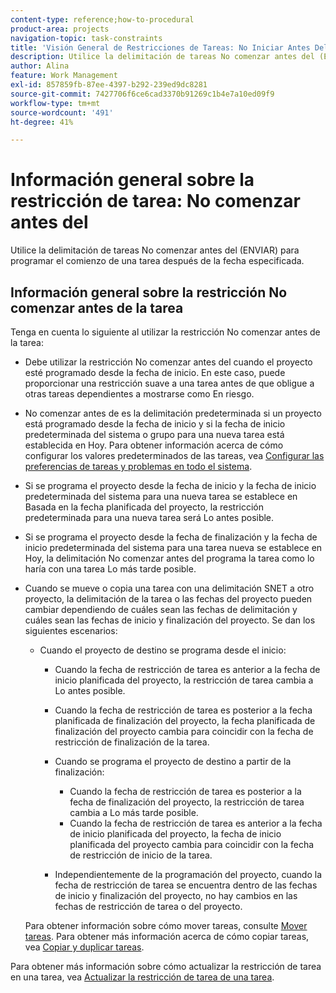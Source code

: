 ```yaml
---
content-type: reference;how-to-procedural
product-area: projects
navigation-topic: task-constraints
title: 'Visión General de Restricciones de Tareas: No Iniciar Antes Del'
description: Utilice la delimitación de tareas No comenzar antes del (ENVIAR) para programar el comienzo de una tarea después de la fecha especificada.
author: Alina
feature: Work Management
exl-id: 857859fb-87ee-4397-b292-239ed9dc8281
source-git-commit: 7427706f6ce6cad3370b91269c1b4e7a10ed09f9
workflow-type: tm+mt
source-wordcount: '491'
ht-degree: 41%

---
```


# Información general sobre la restricción de tarea: No comenzar antes del

Utilice la delimitación de tareas No comenzar antes del (ENVIAR) para programar el comienzo de una tarea después de la fecha especificada.

## Información general sobre la restricción No comenzar antes de la tarea

Tenga en cuenta lo siguiente al utilizar la restricción No comenzar antes de la tarea:

* Debe utilizar la restricción No comenzar antes del cuando el proyecto esté programado desde la fecha de inicio. En este caso, puede proporcionar una restricción suave a una tarea antes de que obligue a otras tareas dependientes a mostrarse como En riesgo.
* No comenzar antes de es la delimitación predeterminada si un proyecto está programado desde la fecha de inicio y si la fecha de inicio predeterminada del sistema o grupo para una nueva tarea está establecida en Hoy. Para obtener información acerca de cómo configurar los valores predeterminados de las tareas, vea [Configurar las preferencias de tareas y problemas en todo el sistema](../../../administration-and-setup/set-up-workfront/configure-system-defaults/set-task-issue-preferences.md).

* Si se programa el proyecto desde la fecha de inicio y la fecha de inicio predeterminada del sistema para una nueva tarea se establece en Basada en la fecha planificada del proyecto, la restricción predeterminada para una nueva tarea será Lo antes posible.
* Si se programa el proyecto desde la fecha de finalización y la fecha de inicio predeterminada del sistema para una tarea nueva se establece en Hoy, la delimitación No comenzar antes del programa la tarea como lo haría con una tarea Lo más tarde posible.
* Cuando se mueve o copia una tarea con una delimitación SNET a otro proyecto, la delimitación de la tarea o las fechas del proyecto pueden cambiar dependiendo de cuáles sean las fechas de delimitación y cuáles sean las fechas de inicio y finalización del proyecto. Se dan los siguientes escenarios:

   * Cuando el proyecto de destino se programa desde el inicio:

      * Cuando la fecha de restricción de tarea es anterior a la fecha de inicio planificada del proyecto, la restricción de tarea cambia a Lo antes posible.
      * Cuando la fecha de restricción de tarea es posterior a la fecha planificada de finalización del proyecto, la fecha planificada de finalización del proyecto cambia para coincidir con la fecha de restricción de finalización de la tarea.

      * Cuando se programa el proyecto de destino a partir de la finalización:

         * Cuando la fecha de restricción de tarea es posterior a la fecha de finalización del proyecto, la restricción de tarea cambia a Lo más tarde posible.
         * Cuando la fecha de restricción de tarea es anterior a la fecha de inicio planificada del proyecto, la fecha de inicio planificada del proyecto cambia para coincidir con la fecha de restricción de inicio de la tarea.

      * Independientemente de la programación del proyecto, cuando la fecha de restricción de tarea se encuentra dentro de las fechas de inicio y finalización del proyecto, no hay cambios en las fechas de restricción de tarea o del proyecto.

  Para obtener información sobre cómo mover tareas, consulte [Mover tareas](../../../manage-work/tasks/manage-tasks/move-tasks.md). Para obtener más información acerca de cómo copiar tareas, vea [Copiar y duplicar tareas](../../../manage-work/tasks/manage-tasks/copy-and-duplicate-tasks.md).

Para obtener más información sobre cómo actualizar la restricción de tarea en una tarea, vea [Actualizar la restricción de tarea de una tarea](../../../manage-work/tasks/task-constraints/update-task-constraint-of-task.md).

<!--
<div data-mc-conditions="QuicksilverOrClassic.Draft mode">
<h2>Use the Start No Earlier Than Task Constraint</h2>
<p>(NOTE:&nbsp;replaced with new article linked above)&nbsp;</p>
<p>To update the Task Constraint to Start No Later Than:</p>
<ol>
<li value="1">Go to a task whose Task Constraint you want to update.</li>
<li value="2"> <p data-mc-conditions="QuicksilverOrClassic.Quicksilver">Click the <strong>More</strong> icon <img src="assets/qs-more-icon-on-an-object.png"> next to the task name, then click <strong>Edit</strong>.</p> </li>
<li value="3">In the <strong>Overview</strong> section, expand the <strong>Task Constraint</strong> drop-down menu.</li>
<li value="4"> <p>Select <strong>Start No Earlier Than</strong>.</p> </li>
<li value="5"> <p>Specify a <strong>Planned Start Date</strong>.</p> <p>This is the date by which the task must start, and not earlier than this date. </p> </li>
<li value="6">Click <strong>Save Changes</strong>.</li>
</ol>
</div>
-->
